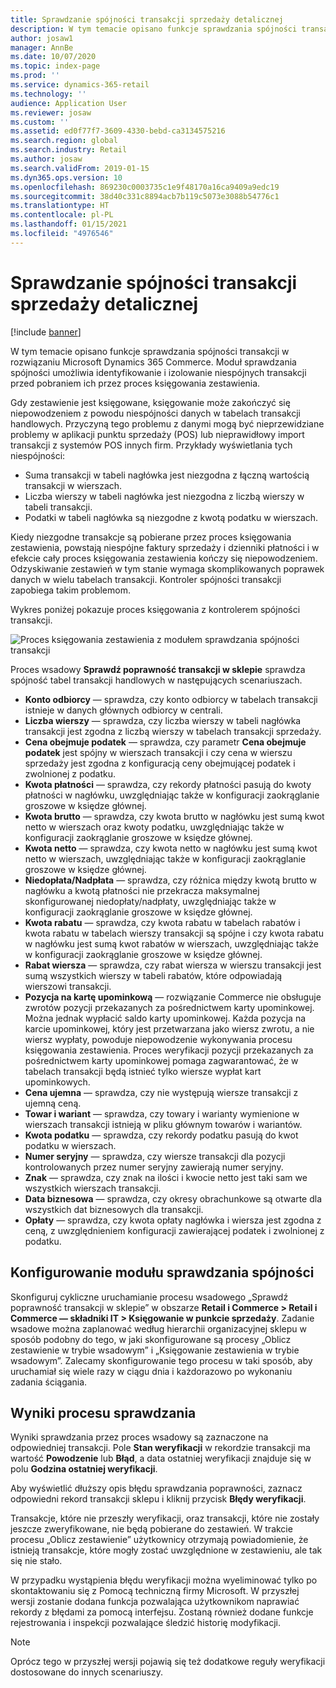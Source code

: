 ```yaml
---
title: Sprawdzanie spójności transakcji sprzedaży detalicznej
description: W tym temacie opisano funkcje sprawdzania spójności transakcji w rozwiązaniu Dynamics 365 Commerce.
author: josaw1
manager: AnnBe
ms.date: 10/07/2020
ms.topic: index-page
ms.prod: ''
ms.service: dynamics-365-retail
ms.technology: ''
audience: Application User
ms.reviewer: josaw
ms.custom: ''
ms.assetid: ed0f77f7-3609-4330-bebd-ca3134575216
ms.search.region: global
ms.search.industry: Retail
ms.author: josaw
ms.search.validFrom: 2019-01-15
ms.dyn365.ops.version: 10
ms.openlocfilehash: 869230c0003735c1e9f48170a16ca9409a9edc19
ms.sourcegitcommit: 38d40c331c8894acb7b119c5073e3088b54776c1
ms.translationtype: HT
ms.contentlocale: pl-PL
ms.lasthandoff: 01/15/2021
ms.locfileid: "4976546"
---
```

# <a name="retail-transaction-consistency-checker"></a>Sprawdzanie spójności transakcji sprzedaży detalicznej

[!include [banner](includes/banner.md)]

W tym temacie opisano funkcje sprawdzania spójności transakcji w rozwiązaniu Microsoft Dynamics 365 Commerce. Moduł sprawdzania spójności umożliwia identyfikowanie i izolowanie niespójnych transakcji przed pobraniem ich przez proces księgowania zestawienia.

Gdy zestawienie jest księgowane, księgowanie może zakończyć się niepowodzeniem z powodu niespójności danych w tabelach transakcji handlowych. Przyczyną tego problemu z danymi mogą być nieprzewidziane problemy w aplikacji punktu sprzedaży (POS) lub nieprawidłowy import transakcji z systemów POS innych firm. Przykłady wyświetlania tych niespójności: 

- Suma transakcji w tabeli nagłówka jest niezgodna z łączną wartością transakcji w wierszach.
- Liczba wierszy w tabeli nagłówka jest niezgodna z liczbą wierszy w tabeli transakcji.
- Podatki w tabeli nagłówka są niezgodne z kwotą podatku w wierszach. 

Kiedy niezgodne transakcje są pobierane przez proces księgowania zestawienia, powstają niespójne faktury sprzedaży i dzienniki płatności i w efekcie cały proces księgowania zestawienia kończy się niepowodzeniem. Odzyskiwanie zestawień w tym stanie wymaga skomplikowanych poprawek danych w wielu tabelach transakcji. Kontroler spójności transakcji zapobiega takim problemom.

Wykres poniżej pokazuje proces księgowania z kontrolerem spójności transakcji.

![Proces księgowania zestawienia z modułem sprawdzania spójności transakcji](./media/validchecker.png "Proces księgowania zestawienia z modułem sprawdzania spójności transakcji")

Proces wsadowy **Sprawdź poprawność transakcji w sklepie** sprawdza spójność tabel transakcji handlowych w następujących scenariuszach.

- **Konto odbiorcy** — sprawdza, czy konto odbiorcy w tabelach transakcji istnieje w danych głównych odbiorcy w centrali.
- **Liczba wierszy** — sprawdza, czy liczba wierszy w tabeli nagłówka transakcji jest zgodna z liczbą wierszy w tabelach transakcji sprzedaży.
- **Cena obejmuje podatek** — sprawdza, czy parametr **Cena obejmuje podatek** jest spójny w wierszach transakcji i czy cena w wierszu sprzedaży jest zgodna z konfiguracją ceny obejmującej podatek i zwolnionej z podatku.
- **Kwota płatności** — sprawdza, czy rekordy płatności pasują do kwoty płatności w nagłówku, uwzględniając także w konfiguracji zaokrąglanie groszowe w księdze głównej.
- **Kwota brutto** — sprawdza, czy kwota brutto w nagłówku jest sumą kwot netto w wierszach oraz kwoty podatku, uwzględniając także w konfiguracji zaokrąglanie groszowe w księdze głównej.
- **Kwota netto** — sprawdza, czy kwota netto w nagłówku jest sumą kwot netto w wierszach, uwzględniając także w konfiguracji zaokrąglanie groszowe w księdze głównej.
- **Niedopłata/Nadpłata** — sprawdza, czy różnica między kwotą brutto w nagłówku a kwotą płatności nie przekracza maksymalnej skonfigurowanej niedopłaty/nadpłaty, uwzględniając także w konfiguracji zaokrąglanie groszowe w księdze głównej.
- **Kwota rabatu** — sprawdza, czy kwota rabatu w tabelach rabatów i kwota rabatu w tabelach wierszy transakcji są spójne i czy kwota rabatu w nagłówku jest sumą kwot rabatów w wierszach, uwzględniając także w konfiguracji zaokrąglanie groszowe w księdze głównej.
- **Rabat wiersza** — sprawdza, czy rabat wiersza w wierszu transakcji jest sumą wszystkich wierszy w tabeli rabatów, które odpowiadają wierszowi transakcji.
- **Pozycja na kartę upominkową** — rozwiązanie Commerce nie obsługuje zwrotów pozycji przekazanych za pośrednictwem karty upominkowej. Można jednak wypłacić saldo karty upominkowej. Każda pozycja na karcie upominkowej, który jest przetwarzana jako wiersz zwrotu, a nie wiersz wypłaty, powoduje niepowodzenie wykonywania procesu księgowania zestawienia. Proces weryfikacji pozycji przekazanych za pośrednictwem karty upominkowej pomaga zagwarantować, że w tabelach transakcji będą istnieć tylko wiersze wypłat kart upominkowych.
- **Cena ujemna** — sprawdza, czy nie występują wiersze transakcji z ujemną ceną.
- **Towar i wariant** — sprawdza, czy towary i warianty wymienione w wierszach transakcji istnieją w pliku głównym towarów i wariantów.
- **Kwota podatku** — sprawdza, czy rekordy podatku pasują do kwot podatku w wierszach.
- **Numer seryjny** — sprawdza, czy wiersze transakcji dla pozycji kontrolowanych przez numer seryjny zawierają numer seryjny.
- **Znak** — sprawdza, czy znak na ilości i kwocie netto jest taki sam we wszystkich wierszach transakcji.
- **Data biznesowa** — sprawdza, czy okresy obrachunkowe są otwarte dla wszystkich dat biznesowych dla transakcji.
- **Opłaty** — sprawdza, czy kwota opłaty nagłówka i wiersza jest zgodna z ceną, z uwzględnieniem konfiguracji zawierającej podatek i zwolnionej z podatku.

## <a name="set-up-the-consistency-checker"></a>Konfigurowanie modułu sprawdzania spójności

Skonfiguruj cykliczne uruchamianie procesu wsadowego „Sprawdź poprawność transakcji w sklepie” w obszarze **Retail i Commerce \> Retail i Commerce — składniki IT \> Księgowanie w punkcie sprzedaży**. Zadanie wsadowe można zaplanować według hierarchii organizacyjnej sklepu w sposób podobny do tego, w jaki skonfigurowane są procesy „Oblicz zestawienie w trybie wsadowym” i „Księgowanie zestawienia w trybie wsadowym”. Zalecamy skonfigurowanie tego procesu w taki sposób, aby uruchamiał się wiele razy w ciągu dnia i każdorazowo po wykonaniu zadania ściągania.

## <a name="results-of-validation-process"></a>Wyniki procesu sprawdzania

Wyniki sprawdzania przez proces wsadowy są zaznaczone na odpowiedniej transakcji. Pole **Stan weryfikacji** w rekordzie transakcji ma wartość **Powodzenie** lub **Błąd**, a data ostatniej weryfikacji znajduje się w polu **Godzina ostatniej weryfikacji**.

Aby wyświetlić dłuższy opis błędu sprawdzania poprawności, zaznacz odpowiedni rekord transakcji sklepu i kliknij przycisk **Błędy weryfikacji**.

Transakcje, które nie przeszły weryfikacji, oraz transakcji, które nie zostały jeszcze zweryfikowane, nie będą pobierane do zestawień. W trakcie procesu „Oblicz zestawienie” użytkownicy otrzymają powiadomienie, że istnieją transakcje, które mogły zostać uwzględnione w zestawieniu, ale tak się nie stało.

W przypadku wystąpienia błędu weryfikacji można wyeliminować tylko po skontaktowaniu się z Pomocą techniczną firmy Microsoft. W przyszłej wersji zostanie dodana funkcja pozwalająca użytkownikom naprawiać rekordy z błędami za pomocą interfejsu. Zostaną również dodane funkcje rejestrowania i inspekcji pozwalające śledzić historię modyfikacji.

> [!NOTE]
> Oprócz tego w przyszłej wersji pojawią się też dodatkowe reguły weryfikacji dostosowane do innych scenariuszy.
